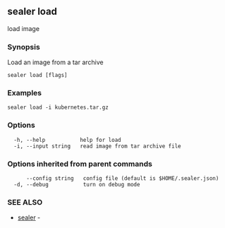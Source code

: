 ## sealer load

load image

### Synopsis

Load an image from a tar archive

```
sealer load [flags]
```

### Examples

```
sealer load -i kubernetes.tar.gz
```

### Options

```
  -h, --help           help for load
  -i, --input string   read image from tar archive file
```

### Options inherited from parent commands

```
      --config string   config file (default is $HOME/.sealer.json)
  -d, --debug           turn on debug mode
```

### SEE ALSO

* [sealer](sealer.md)	 - 

